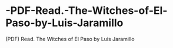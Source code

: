 # -PDF-Read.-The-Witches-of-El-Paso-by-Luis-Jaramillo
(PDF) Read. The Witches of El Paso by Luis Jaramillo
